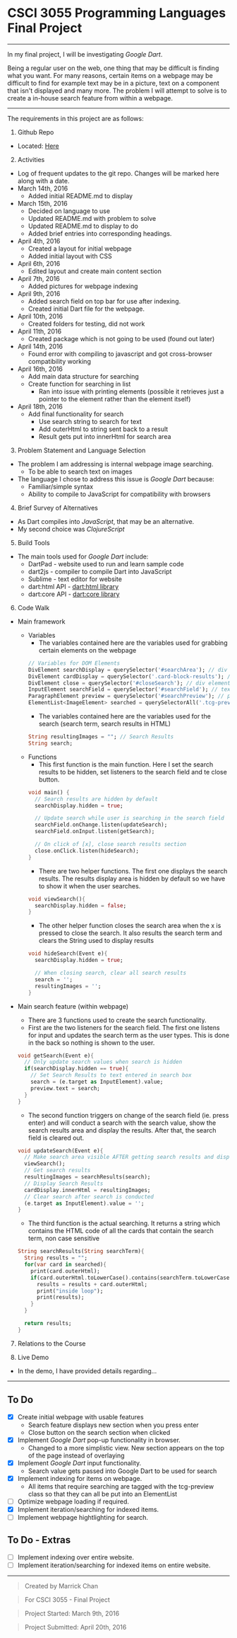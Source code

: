 # CSCI 3055 Programming Languages Final Project

***

In my final project, I will be investigating _Google Dart_. 

Being a regular user on the web, one thing that may be difficult is finding what you want. For many reasons, certain items on a webpage may be difficult to find for example text may be in a picture, text on a component that isn't displayed and many more. The problem I will attempt to solve is to create a in-house search feature from within a webpage. 

***

The requirements in this project are as follows:

1. Github Repo
  * Located: [Here](http://github.com/marrickchan/csci3055-finalproject "CSCI 3055 Final Project")

2. Activities
  * Log of frequent updates to the git repo. Changes will be marked here along with a date.
  * March 14th, 2016 
    * Added initial README.md to display 
  * March 15th, 2016 
    * Decided on language to use
    * Updated README.md with problem to solve
    * Updated README.md to display to do
    * Added brief entries into corresponding headings. 
  * April 4th, 2016
    * Created a layout for initial webpage
    * Added initial layout with CSS
  * April 6th, 2016
    * Edited layout and create main content section
  * April 7th, 2016
    * Added pictures for webpage indexing
  * April 9th, 2016
    * Added search field on top bar for use after indexing.
    * Created initial Dart file for the webpage.
  * April 10th, 2016
    * Created folders for testing, did not work
  * April 11th, 2016
    * Created package which is not going to be used (found out later)
  * April 14th, 2016
    * Found error with compiling to javascript and got cross-browser compatibility working
  * April 16th, 2016
    * Add main data structure for searching
    * Create function for searching in list
      * Ran into issue with printing elements (possible it retrieves just a pointer to the element rather than the element itself)
  * April 18th, 2016
    * Add final functionality for search
      * Use search string to search for text
      * Add outerHtml to string sent back to a result
      * Result gets put into innerHtml for search area

3. Problem Statement and Language Selection
  * The problem I am addressing is internal webpage image searching.  
    * To be able to search text on images
  * The language I chose to address this issue is _Google Dart_ because:
    * Familiar/simple syntax
    * Ability to compile to JavaScript for compatibility with browsers

4. Brief Survey of Alternatives
  * As Dart compiles into _JavaScript_, that may be an alternative.
  * My second choice was _ClojureScript_

5. Build Tools
  * The main tools used for _Google Dart_ include:
    * DartPad - website used to run and learn sample code
    * dart2js - compiler to compile Dart into JavaScript
    * Sublime - text editor for website
    * dart:html API - [dart:html library](https://api.dartlang.org/1.13.0/dart-html/dart-html-library.html "dart:html library")
    * dart:core API - [dart:core library](https://api.dartlang.org/stable/1.15.0/dart-core/dart-core-library.html "dart:core library")

6. Code Walk
  * Main framework
    * Variables
      * The variables contained here are the variables used for grabbing certain elements on the webpage
      ```Dart
      // Variables for DOM Elements
      DivElement searchDisplay = querySelector('#searchArea'); // div element on page for where search results are shown
      DivElement cardDisplay = querySelector('.card-block-results'); // div element on page where cards are shown in the searchDisplay
      DivElement close = querySelector('#closeSearch'); // div element on page for close button to close search results
      InputElement searchField = querySelector('#searchField'); // text field where users enter search
      ParagraphElement preview = querySelector('#searchPreview'); // paragraph in searchDisplay that shows search terms after a search is conducted
      ElementList<ImageElement> searched = querySelectorAll('.tcg-preview'); // search index
      ```
      * The variables contained here are the variables used for the search (search term, search results in HTML)
      ```Dart
      String resultingImages = ""; // Search Results
      String search;
      ```
    * Functions
      * This first function is the main function. Here I set the search results to be hidden, set listeners to the search field and te close button.
      ```Dart
      void main() {
        // Search results are hidden by default
        searchDisplay.hidden = true;

        // Update search while user is searching in the search field
        searchField.onChange.listen(updateSearch);
        searchField.onInput.listen(getSearch);

        // On click of [x], close search results section
        close.onClick.listen(hideSearch);
      }
      ```
      * There are two helper functions. The first one displays the search results. The results display area is hidden by default so we have to show it when the user searches.
      ```Dart
      void viewSearch(){
        searchDisplay.hidden = false;
      }
      ```
      * The other helper function closes the search area when the x is pressed to close the search. It also results the search term and clears the String used to display results
      ```Dart
      void hideSearch(Event e){
        searchDisplay.hidden = true;

        // When closing search, clear all search results
        search = '';
        resultingImages = '';
      }
      ```

  * Main search feature (within webpage)
    * There are 3 functions used to create the search functionality. 
    * First are the two listeners for the search field. The first one listens for input and updates the search term as the user types. This is done in the back so nothing is shown to the user.
    ```Dart
    void getSearch(Event e){
      // Only update search values when search is hidden
      if(searchDisplay.hidden == true){
        // Set Search Results to text entered in search box
        search = (e.target as InputElement).value;
        preview.text = search;
      }
    }
    ```
    * The second function triggers on change of the search field (ie. press enter) and will conduct a search with the search value, show the search results area and display the results. After that, the search field is cleared out. 
    ```Dart
    void updateSearch(Event e){
      // Make search area visible AFTER getting search results and displaying them in the search
      viewSearch();
      // Get search results
      resultingImages = searchResults(search);
      // Display Search Results
      cardDisplay.innerHtml = resultingImages;
      // Clear search after search is conducted
      (e.target as InputElement).value = '';
    }
    ```
    * The third function is the actual searching. It returns a string which contains the HTML code of all the cards that contain the search term, non case sensitive
    ```Dart
    String searchResults(String searchTerm){
      String results = "";
      for(var card in searched){
        print(card.outerHtml);
        if(card.outerHtml.toLowerCase().contains(searchTerm.toLowerCase())){
          results = results + card.outerHtml;
          print("inside loop");
          print(results);
        }
      }

      return results;
    }
    ```

7. Relations to the Course

8. Live Demo
  * In the demo, I have provided details regarding...

***

## To Do

- [x] Create initial webpage with usable features
  * Search feature displays new section when you press enter
  * Close button on the search section when clicked
- [x] Implement _Google Dart_ pop-up functionality in browser.
  * Changed to a more simplistic view. New section appears on the top of the page instead of overlaying
- [x] Implement _Google Dart_ input functionality.
  * Search value gets passed into Google Dart to be used for search
- [x] Implement indexing for items on webpage.
  * All items that require searching are tagged with the tcg-preview class so that they can all be put into an ElementList
- [ ] Optimize webpage loading if required.
- [x] Implement iteration/searching for indexed items.
- [ ] Implement webpage hightlighting for search.

## To Do - Extras

- [ ] Implement indexing over entire website.
- [ ] Implement iteration/searching for indexed items on entire website.

***


> Created by Marrick Chan

> For CSCI 3055 - Final Project

> Project Started: March 9th, 2016

> Project Submitted: April 20th, 2016